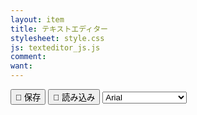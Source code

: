 ```yaml
---
layout: item
title: テキストエディター
stylesheet: style.css
js: texteditor_js.js
comment: 
want: 
---
```

<div class="editor-container">
    <div class="toolbar">
        <button id="save">💾 保存</button>
        <button id="load">📂 読み込み</button>
        <select id="fontSelect">
            <option value="Arial">Arial</option>
            <option value="Times New Roman">Times New Roman</option>
            <option value="Courier New">Courier New</option>
        </select>
    </div>
    <div id="editor" contenteditable="true" class="editor"></div>
</div>